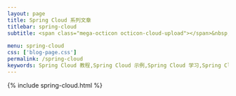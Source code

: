 ```yaml
---
layout: page
title: Spring Cloud 系列文章
titlebar: spring-cloud
subtitle: <span class="mega-octicon octicon-cloud-upload"></span>&nbsp;&nbsp;
     
menu: spring-cloud
css: ['blog-page.css']
permalink: /spring-cloud
keywords: Spring Cloud 教程,Spring Cloud 示例,Spring Cloud 学习,Spring Cloud 资源,Spring Cloud
---
```

{% include spring-cloud.html %}